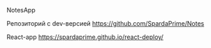 NotesApp

Репозиторий с dev-версией https://github.com/SpardaPrime/Notes

React-app https://spardaprime.github.io/react-deploy/
